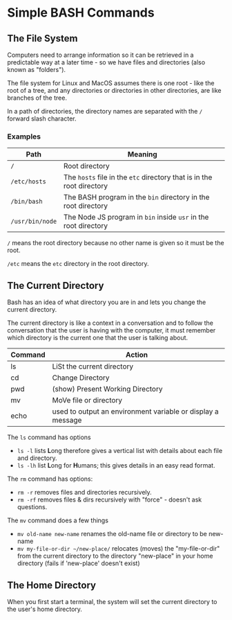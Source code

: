 # Simple BASH Commands

## The File System
Computers need to arrange information
so it can be retrieved in a predictable
way at a later time - so we have
files and directories (also known as "folders").

The file system for Linux and MacOS assumes
there is one root - like the root of a tree, and any directories or directories in other
directories, are like branches of the tree.

In a path of directories, the directory
names are separated with the `/` forward slash character.

### Examples
| Path | Meaning |
|------|---------|
| `/`  | Root directory |
| `/etc/hosts` | The `hosts` file in the `etc` directory that is in the root directory
| `/bin/bash` | The BASH program in the `bin` directory in the root directory |
| `/usr/bin/node` | The Node JS program in `bin` inside `usr` in the root directory |


`/` means the root directory because no other
name is given so it must be the root.

`/etc` means the `etc` directory in the root directory.

## The Current Directory
Bash has an idea of what directory you are
in and lets you change the current directory.

The current directory is like a context
in a conversation and to follow the conversation that the user is having with
the computer, it must remember which
directory is the current one that the user
is talking about.

| Command | Action |
|---------|--------|
| ls | LiSt the current directory |
| cd | Change Directory |
| pwd | (show) Present Working Directory |
| mv | MoVe file or directory |
| echo | used to output an environment variable or display a message|


The `ls` command has options
- `ls -l` lists **L**ong therefore gives a vertical list with details about each file and directory.
- `ls -lh` list **L**ong for **H**umans; this gives details in an easy read format.

The `rm` command has options:
- `rm -r` removes files and directories recursively.
- `rm -rf` removes files & dirs recursively with "force" - doesn't ask questions.

The `mv` command does a few things
- `mv old-name new-name` renames the old-name file or directory to be new-name
- `mv my-file-or-dir ~/new-place/` relocates (moves) the "my-file-or-dir" from the current directory to the directory "new-place" in your home directory (fails if 'new-place' doesn't exist)


## The Home Directory
When you first start a terminal, the
system will set the current directory to the
user's home directory.
